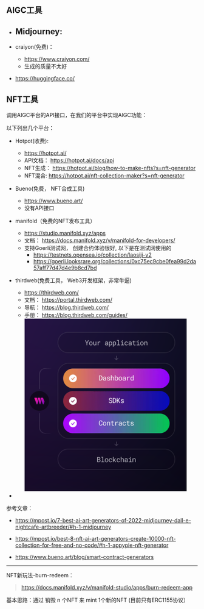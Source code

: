 ## AIGC工具

- Midjourney:
  -

- craiyon(免费)：
  - https://www.craiyon.com/
  - 生成的质量不太好


- https://huggingface.co/


## NFT工具

调用AIGC平台的API接口，在我们的平台中实现AIGC功能：

以下列出几个平台：

- Hotpot(收费):
  - https://hotpot.ai/
  - API文档： https://hotpot.ai/docs/api
  - NFT生成： https://hotpot.ai/blog/how-to-make-nfts?s=nft-generator
  - NFT混合: https://hotpot.ai/nft-collection-maker?s=nft-generator

- Bueno(免费， NFT合成工具)
  - https://www.bueno.art/
  - 没有API接口

- manifold（免费的NFT发布工具）
  - https://studio.manifold.xyz/apps
  - 文档： https://docs.manifold.xyz/v/manifold-for-developers/
  - 支持Goerli测试网， 创建合约体验很好, 以下是在测试网使用的
    - https://testnets.opensea.io/collection/laosiji-v2
    - https://goerli.looksrare.org/collections/0xc75ec9cbe0fea99d2da57aff77d47d4e9b8cd7bd

- thirdweb(免费工具， Web3开发框架，非常牛逼)
  - https://thirdweb.com/
  - 文档： https://portal.thirdweb.com/
  - 导航： https://blog.thirdweb.com/
  - 手册： https://blog.thirdweb.com/guides/
  ![](./imgs/thirdweb.png)

-



参考文章：

- https://mpost.io/7-best-ai-art-generators-of-2022-midjourney-dall-e-nightcafe-artbreeder/#h-1-midjourney

- https://mpost.io/best-8-nft-ai-art-generators-create-10000-nft-collection-for-free-and-no-code/#h-1-appypie-nft-generator
- https://www.bueno.art/blog/smart-contract-generators




---

NFT新玩法-burn-redeem：

> https://docs.manifold.xyz/v/manifold-studio/apps/burn-redeem-app

基本思路：通过 销毁 n 个NFT 来 mint  1个新的NFT  (目前只有ERC1155协议）